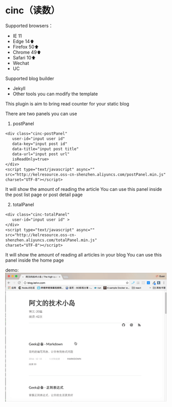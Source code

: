 # cinc（读数） 

Supported browsers：
* IE 11
* Edge  14⬆️
* Firefox 50⬆️
* Chrome 49⬆️
* Safari 10⬆️
* Wechat
* UC

Supported blog builder
* Jekyll
* Other tools you can modify the template

This plugin is aim to bring read counter for your static blog

There are two panels you can use

1. postPanel
  ```
  <div class="cinc-postPanel" 
     user-id="input user id"
     data-key="input post id" 
     data-title="input post title" 
     data-url="input post url"
     isReadOnly=true>
  </div>
  <script type="text/javascript" async="" 
  src="http://kelresource.oss-cn-shenzhen.aliyuncs.com/postPanel.min.js" 
  charset="UTF-8"></script>
  ```
  It will show the amount of reading the article
  You can use this panel inside the post list page or post detail page 

2. totalPanel
  ```
  <div class="cinc-totalPanel" 
     user-id="input user id" >
  </div>
  <script type="text/javascript" async="" 
  src="http://kelresource.oss-cn-shenzhen.aliyuncs.com/totalPanel.min.js" 
  charset="UTF-8"></script>
  ```
  It will show the amount of reading all articles in your blog
  You can use this panel inside the home page
  
  demo: ![](https://github.com/kelvv/cinc/blob/master/screenshot/demo.gif)
